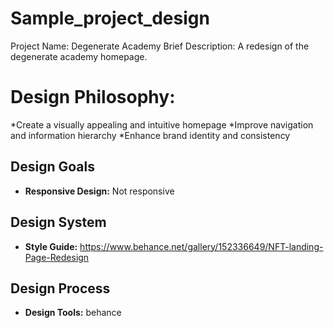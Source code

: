 # Sample_project_design
Project Name: Degenerate Academy
Brief Description: A redesign of the degenerate academy homepage.

# Design Philosophy: 
*Create a visually appealing and intuitive homepage
*Improve navigation and information hierarchy
*Enhance brand identity and consistency

## Design Goals
* **Responsive Design:** Not responsive

## Design System
* **Style Guide:** https://www.behance.net/gallery/152336649/NFT-landing-Page-Redesign

## Design Process
* **Design Tools:** behance
